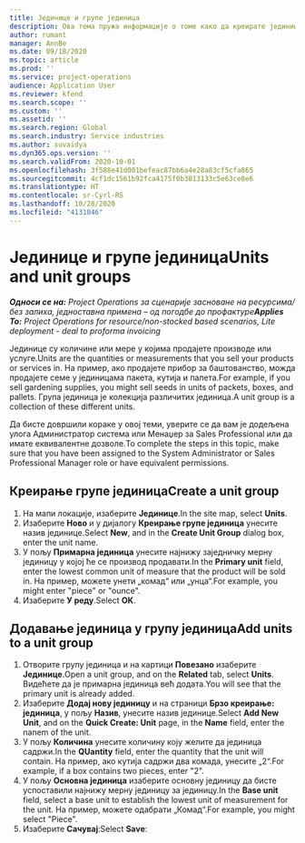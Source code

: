 ```yaml
---
title: Јединице и групе јединица
description: Ова тема пружа информације о томе како да креирате јединице и групе јединица у систему Dynamics 365 Project Operations.
author: rumant
manager: AnnBe
ms.date: 09/18/2020
ms.topic: article
ms.prod: ''
ms.service: project-operations
audience: Application User
ms.reviewer: kfend
ms.search.scope: ''
ms.custom: ''
ms.assetid: ''
ms.search.region: Global
ms.search.industry: Service industries
ms.author: suvaidya
ms.dyn365.ops.version: ''
ms.search.validFrom: 2020-10-01
ms.openlocfilehash: 3f588e41d001befeac87bb6a4e28a83cf5cfa865
ms.sourcegitcommit: 4cf1dc1561b92fca4175f0b3813133c5e63ce8e6
ms.translationtype: HT
ms.contentlocale: sr-Cyrl-RS
ms.lasthandoff: 10/28/2020
ms.locfileid: "4131046"
---
```

# <a name="units-and-unit-groups"></a><span data-ttu-id="562d3-103">Јединице и групе јединица</span><span class="sxs-lookup"><span data-stu-id="562d3-103">Units and unit groups</span></span>

<span data-ttu-id="562d3-104">_**Односи се на:** Project Operations за сценарије засноване на ресурсима/без залиха, једноставна примена – од погодбе до профактуре_</span><span class="sxs-lookup"><span data-stu-id="562d3-104">_**Applies To:** Project Operations for resource/non-stocked based scenarios, Lite deployment - deal to proforma invoicing_</span></span>

<span data-ttu-id="562d3-105">Јединице су количине или мере у којима продајете производе или услуге.</span><span class="sxs-lookup"><span data-stu-id="562d3-105">Units are the quantities or measurements that you sell your products or services in.</span></span> <span data-ttu-id="562d3-106">На пример, ако продајете прибор за баштованство, можда продајете семе у јединицама пакета, кутија и палета.</span><span class="sxs-lookup"><span data-stu-id="562d3-106">For example, if you sell gardening supplies, you might sell seeds in units of packets, boxes, and pallets.</span></span> <span data-ttu-id="562d3-107">Група јединица је колекција различитих јединица.</span><span class="sxs-lookup"><span data-stu-id="562d3-107">A unit group is a collection of these different units.</span></span>

<span data-ttu-id="562d3-108">Да бисте довршили кораке у овој теми, уверите се да вам је додељена улога Администратор система или Менаџер за Sales Professional или да имате еквивалентне дозволе.</span><span class="sxs-lookup"><span data-stu-id="562d3-108">To complete the steps in this topic, make sure that you have been assigned to the System Administrator or Sales Professional Manager role or have equivalent permissions.</span></span>

## <a name="create-a-unit-group"></a><span data-ttu-id="562d3-109">Креирање групе јединица</span><span class="sxs-lookup"><span data-stu-id="562d3-109">Create a unit group</span></span>

1. <span data-ttu-id="562d3-110">На мапи локације, изаберите **Јединице**.</span><span class="sxs-lookup"><span data-stu-id="562d3-110">In the site map, select **Units**.</span></span>
2. <span data-ttu-id="562d3-111">Изаберите **Ново** и у дијалогу **Креирање групе јединица** унесите назив јединице.</span><span class="sxs-lookup"><span data-stu-id="562d3-111">Select **New**, and in the **Create Unit Group** dialog box, enter the unit name.</span></span>
3. <span data-ttu-id="562d3-112">У пољу **Примарна јединица** унесите најнижу заједничку мерну јединицу у којој ће се производ продавати.</span><span class="sxs-lookup"><span data-stu-id="562d3-112">In the **Primary unit** field, enter the lowest common unit of measure that the product will be sold in.</span></span> <span data-ttu-id="562d3-113">На пример, можете унети „комад“ или „унца“.</span><span class="sxs-lookup"><span data-stu-id="562d3-113">For example, you might enter "piece" or "ounce".</span></span>
4. <span data-ttu-id="562d3-114">Изаберите **У реду**.</span><span class="sxs-lookup"><span data-stu-id="562d3-114">Select **OK**.</span></span>

## <a name="add-units-to-a-unit-group"></a><span data-ttu-id="562d3-115">Додавање јединица у групу јединица</span><span class="sxs-lookup"><span data-stu-id="562d3-115">Add units to a unit group</span></span>

1. <span data-ttu-id="562d3-116">Отворите групу јединица и на картици **Повезано** изаберите **Јединице**.</span><span class="sxs-lookup"><span data-stu-id="562d3-116">Open a unit group, and on the **Related** tab, select **Units**.</span></span> <span data-ttu-id="562d3-117">Видећете да је примарна јединица већ додата.</span><span class="sxs-lookup"><span data-stu-id="562d3-117">You will see that the primary unit is already added.</span></span>
2. <span data-ttu-id="562d3-118">Изаберите **Додај нову јединицу** и на страници **Брзо креирање: јединица**, у пољу **Назив**, унесите назив јединице.</span><span class="sxs-lookup"><span data-stu-id="562d3-118">Select **Add New Unit**, and on the **Quick Create: Unit** page, in the **Name** field, enter the nanem of the unit.</span></span>
3. <span data-ttu-id="562d3-119">У пољу **Количина** унесите количину коју желите да јединица садржи.</span><span class="sxs-lookup"><span data-stu-id="562d3-119">In the **QUantity** field, enter the quantity that the unit will contain.</span></span> <span data-ttu-id="562d3-120">На пример, ако кутија садржи два комада, унесите „2“.</span><span class="sxs-lookup"><span data-stu-id="562d3-120">For example, if a box contains two pieces, enter "2".</span></span> 
4. <span data-ttu-id="562d3-121">У пољу **Основна јединица** изаберите основну јединицу да бисте успоставили најнижу мерну јединицу за јединицу.</span><span class="sxs-lookup"><span data-stu-id="562d3-121">In the **Base unit** field, select a base unit to establish the lowest unit of measurement for the unit.</span></span> <span data-ttu-id="562d3-122">На пример, можете одабрати „Комад“.</span><span class="sxs-lookup"><span data-stu-id="562d3-122">For example, you might select "Piece".</span></span>
5. <span data-ttu-id="562d3-123">Изаберите **Сачувај**:</span><span class="sxs-lookup"><span data-stu-id="562d3-123">Select **Save**:</span></span>
